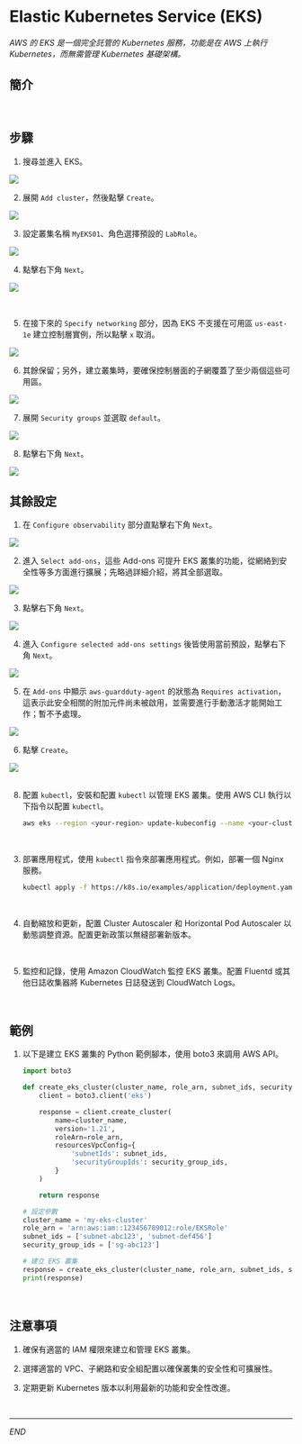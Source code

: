 # Elastic Kubernetes Service (EKS)

_AWS 的 EKS 是一個完全託管的 Kubernetes 服務，功能是在 AWS 上執行 Kubernetes，而無需管理 Kubernetes 基礎架構。_

## 簡介

<br>

## 步驟

1. 搜尋並進入 EKS。

![](images/img_03.png)

2. 展開 `Add cluster`，然後點擊 `Create`。

![](images/img_04.png)

3. 設定叢集名稱 `MyEKS01`、角色選擇預設的 `LabRole`。

![](images/img_05.png)

4. 點擊右下角 `Next`。

![](images/img_06.png)

<br>

5. 在接下來的 `Specify networking` 部分，因為 EKS 不支援在可用區 `us-east-1e` 建立控制層實例，所以點擊 `x` 取消。

![](images/img_09.png)

6. 其餘保留；另外，建立叢集時，要確保控制層面的子網覆蓋了至少兩個這些可用區。

![](images/img_07.png)

7. 展開 `Security groups` 並選取 `default`。

![](images/img_08.png)

8. 點擊右下角 `Next`。

![](images/img_06.png)

## 其餘設定

1. 在 `Configure observability` 部分直點擊右下角 `Next`。

![](images/img_06.png)

2. 進入 `Select add-ons`，這些 Add-ons 可提升 EKS 叢集的功能，從網絡到安全性等多方面進行擴展；先略過詳細介紹，將其全部選取。

![](images/img_10.png)

3. 點擊右下角 `Next`。

![](images/img_06.png)

4. 進入 `Configure selected add-ons settings` 後皆使用當前預設，點擊右下角 `Next`。

![](images/img_06.png)

5. 在 `Add-ons` 中顯示 `aws-guardduty-agent` 的狀態為 `Requires activation`，這表示此安全相關的附加元件尚未被啟用，並需要進行手動激活才能開始工作；暫不予處理。

![](images/img_11.png)

6. 點擊 `Create`。

![](images/img_12.png)

##

8. 配置 `kubectl`，安裝和配置 `kubectl` 以管理 EKS 叢集。使用 AWS CLI 執行以下指令以配置 `kubectl`。

    ```bash
    aws eks --region <your-region> update-kubeconfig --name <your-cluster-name>
    ```

<br>

3. 部署應用程式，使用 `kubectl` 指令來部署應用程式。例如，部署一個 Nginx 服務。
    ```bash
    kubectl apply -f https://k8s.io/examples/application/deployment.yaml
    ```

<br>

4. 自動縮放和更新，配置 Cluster Autoscaler 和 Horizontal Pod Autoscaler 以動態調整資源。配置更新政策以無縫部署新版本。

<br>

5. 監控和記錄，使用 Amazon CloudWatch 監控 EKS 叢集。配置 Fluentd 或其他日誌收集器將 Kubernetes 日誌發送到 CloudWatch Logs。

<br>

## 範例

1. 以下是建立 EKS 叢集的 Python 範例腳本，使用 boto3 來調用 AWS API。

    ```python
    import boto3

    def create_eks_cluster(cluster_name, role_arn, subnet_ids, security_group_ids):
        client = boto3.client('eks')

        response = client.create_cluster(
            name=cluster_name,
            version='1.21',
            roleArn=role_arn,
            resourcesVpcConfig={
                'subnetIds': subnet_ids,
                'securityGroupIds': security_group_ids,
            }
        )

        return response

    # 設定參數
    cluster_name = 'my-eks-cluster'
    role_arn = 'arn:aws:iam::123456789012:role/EKSRole'
    subnet_ids = ['subnet-abc123', 'subnet-def456']
    security_group_ids = ['sg-abc123']

    # 建立 EKS 叢集
    response = create_eks_cluster(cluster_name, role_arn, subnet_ids, security_group_ids)
    print(response)
    ```

<br>

## 注意事項

1. 確保有適當的 IAM 權限來建立和管理 EKS 叢集。

2. 選擇適當的 VPC、子網路和安全組配置以確保叢集的安全性和可擴展性。

3. 定期更新 Kubernetes 版本以利用最新的功能和安全性改進。

<br>

___

_END_